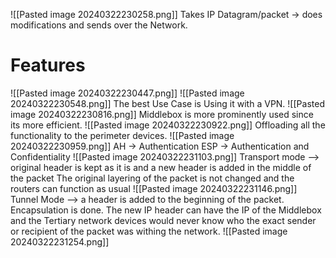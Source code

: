 ![[Pasted image 20240322230258.png]]
Takes IP Datagram/packet -> does modifications and sends over the Network.
# Features
![[Pasted image 20240322230447.png]]
![[Pasted image 20240322230548.png]]
The best Use Case is Using it with a VPN.
![[Pasted image 20240322230816.png]]
Middlebox is more prominently used since its more efficient.
![[Pasted image 20240322230922.png]]
Offloading all the functionality to the perimeter devices.
![[Pasted image 20240322230959.png]]
AH -> Authentication
ESP -> Authentication and Confidentiality
![[Pasted image 20240322231103.png]]
Transport mode --> original header is kept as it is and a new header is added in the middle of the packet
The original layering of the packet is not changed and the routers can function as usual
![[Pasted image 20240322231146.png]]
Tunnel Mode --> a header is added to the beginning of the packet.  Encapsulation is done.
The new IP header can have the IP of the Middlebox and the Tertiary network devices would never know who the exact sender or recipient of the packet was withing the network.
![[Pasted image 20240322231254.png]]

